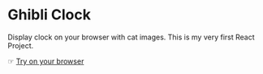 # Ghibli Clock

Display clock on your browser with cat images. This is my very first React Project.

☞ [Try on your browser](https://kenchon.github.io/ghibli-clock)
